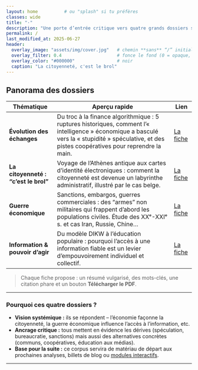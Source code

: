 ```yaml
---
layout: home          # ou "splash" si tu préfères
classes: wide 
title: "·"
description: "Une porte d’entrée critique vers quatre grands dossiers sur l’économie, la citoyenneté, la guerre économique et l’information. Chaque fiche combine analyse, vulgarisation et pistes d’action concrètes."
permalink: /
last_modified_at: 2025-06-27
header:
  overlay_image: "assets/img/cover.jpg"   # chemin **sans** “/” initial → sera préfixé par {{ site.baseurl }}
  overlay_filter: 0.4                     # fonce le fond (0 = opaque, 1 = transparent)
  overlay_color: "#000000"                # noir
  caption: "La citoyenneté, c'est le brol"                             # (optionnel) copyright ou source de l’image
---
```


## Panorama des dossiers

| Thématique | Aperçu rapide | Lien |
|------------|---------------|------|
| **Évolution des échanges** | Du troc à la finance algorithmique : 5 ruptures historiques, comment l’« intelligence » économique a basculé vers la « stupidité » spéculative, et des pistes coopératives pour reprendre la main. | [La fiche](resources/echanges-intelligence-stupidite/) |
| **La citoyenneté : “c’est le brol”** | Voyage de l’Athènes antique aux cartes d’identité électroniques : comment la citoyenneté est devenue un labyrinthe administratif, illustré par le cas belge. | [La fiche](resources/citoyennete-brol/) |
| **Guerre économique** | Sanctions, embargos, guerres commerciales : des “armes” non militaires qui frappent d’abord les populations civiles. Étude des XXᵉ-XXIᵉ s. et cas Iran, Russie, Chine… | [La fiche](resources/guerre-economique/) |
| **Information & pouvoir d’agir** | Du modèle DIKW à l’éducation populaire : pourquoi l’accès à une information fiable est un levier d’empouvoirement individuel et collectif. | [La fiche](resources/information-pouvoir-agir/) |

> Chaque fiche propose : un résumé vulgarisé, des mots-clés, une citation phare et un bouton **Télécharger le PDF**.

---

### Pourquoi ces quatre dossiers ?

* **Vision systémique :** ils se répondent – l’économie façonne la citoyenneté, la guerre économique influence l’accès à l’information, etc.
* **Ancrage critique :** tous mettent en évidence les dérives (spéculation, bureaucratie, sanctions) mais aussi des alternatives concrètes (communs, coopératives, éducation aux médias).
* **Base pour la suite :** ce corpus servira de matériau de départ aux prochaines analyses, billets de blog ou [modules interactifs](https://ouaisfieu.github.io/vitrine/).

---

